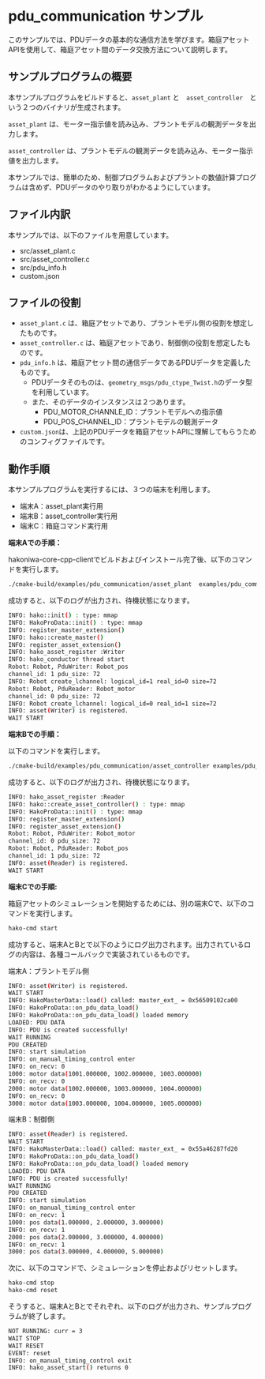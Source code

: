 # pdu_communication サンプル

このサンプルでは、PDUデータの基本的な通信方法を学びます。箱庭アセットAPIを使用して、箱庭アセット間のデータ交換方法について説明します。

## サンプルプログラムの概要

本サンプルプログラムをビルドすると、`asset_plant` と　`asset_controller`　という２つのバイナリが生成されます。

`asset_plant` は、モーター指示値を読み込み、プラントモデルの観測データを出力します。

`asset_controller` は、プラントモデルの観測データを読み込み、モーター指示値を出力します。

本サンプルでは、簡単のため、制御プログラムおよびプラントの数値計算プログラムは含めず、PDUデータのやり取りがわかるようにしています。

## ファイル内訳

本サンプルでは、以下のファイルを用意しています。

* src/asset_plant.c
* src/asset_controller.c
* src/pdu_info.h
* custom.json

## ファイルの役割

* `asset_plant.c` は、箱庭アセットであり、プラントモデル側の役割を想定したものです。
* `asset_controller.c` は、箱庭アセットであり、制御側の役割を想定したものです。
* `pdu_info.h` は、箱庭アセット間の通信データであるPDUデータを定義したものです。
  * PDUデータそのものは、`geometry_msgs/pdu_ctype_Twist.h`のデータ型を利用しています。
  * また、そのデータのインスタンスは２つあります。
    * PDU_MOTOR_CHANNLE_ID：プラントモデルへの指示値
    * PDU_POS_CHANNEL_ID：プラントモデルの観測データ
* `custom.json`は、上記のPDUデータを箱庭アセットAPIに理解してもらうためのコンフィグファイルです。


## 動作手順

本サンプルプログラムを実行するには、３つの端末を利用します。

* 端末A：asset_plant実行用
* 端末B：asset_controller実行用
* 端末C：箱庭コマンド実行用

**端末Aでの手順：**

hakoniwa-core-cpp-clientでビルドおよびインストール完了後、以下のコマンドを実行します。

```sh
./cmake-build/examples/pdu_communication/asset_plant  examples/pdu_communication/custom.json
```

成功すると、以下のログが出力され、待機状態になります。

```sh
INFO: hako::init() : type: mmap
INFO: HakoProData::init() : type: mmap
INFO: register_master_extension()
INFO: hako::create_master()
INFO: register_asset_extension()
INFO: hako_asset_register :Writer
INFO: hako_conductor thread start
Robot: Robot, PduWriter: Robot_pos
channel_id: 1 pdu_size: 72
INFO: Robot create_lchannel: logical_id=1 real_id=0 size=72
Robot: Robot, PduReader: Robot_motor
channel_id: 0 pdu_size: 72
INFO: Robot create_lchannel: logical_id=0 real_id=1 size=72
INFO: asset(Writer) is registered.
WAIT START
```

**端末Bでの手順：**

以下のコマンドを実行します。

```sh
./cmake-build/examples/pdu_communication/asset_controller examples/pdu_communication/custom.json 
```

成功すると、以下のログが出力され、待機状態になります。

```sh
INFO: hako_asset_register :Reader
INFO: hako::create_asset_controller() : type: mmap
INFO: HakoProData::init() : type: mmap
INFO: register_master_extension()
INFO: register_asset_extension()
Robot: Robot, PduWriter: Robot_motor
channel_id: 0 pdu_size: 72
Robot: Robot, PduReader: Robot_pos
channel_id: 1 pdu_size: 72
INFO: asset(Reader) is registered.
WAIT START
```

**端末Cでの手順:**

箱庭アセットのシミュレーションを開始するためには、別の端末Cで、以下のコマンドを実行します。

```sh
hako-cmd start
```

成功すると、端末AとBとで以下のようにログ出力されます。出力されているログの内容は、各種コールバックで実装されているものです。


端末A：プラントモデル側

```sh
INFO: asset(Writer) is registered.
WAIT START
INFO: HakoMasterData::load() called: master_ext_ = 0x56509102ca00
INFO: HakoProData::on_pdu_data_load()
INFO: HakoProData::on_pdu_data_load() loaded memory
LOADED: PDU DATA
INFO: PDU is created successfully!
WAIT RUNNING
PDU CREATED
INFO: start simulation
INFO: on_manual_timing_control enter
INFO: on_recv: 0
1000: motor data(1001.000000, 1002.000000, 1003.000000)
INFO: on_recv: 0
2000: motor data(1002.000000, 1003.000000, 1004.000000)
INFO: on_recv: 0
3000: motor data(1003.000000, 1004.000000, 1005.000000)
```

端末B：制御側

```sh
INFO: asset(Reader) is registered.
WAIT START
INFO: HakoMasterData::load() called: master_ext_ = 0x55a46287fd20
INFO: HakoProData::on_pdu_data_load()
INFO: HakoProData::on_pdu_data_load() loaded memory
LOADED: PDU DATA
INFO: PDU is created successfully!
WAIT RUNNING
PDU CREATED
INFO: start simulation
INFO: on_manual_timing_control enter
INFO: on_recv: 1
1000: pos data(1.000000, 2.000000, 3.000000)
INFO: on_recv: 1
2000: pos data(2.000000, 3.000000, 4.000000)
INFO: on_recv: 1
3000: pos data(3.000000, 4.000000, 5.000000)
```

次に、以下のコマンドで、シミュレーションを停止およびリセットします。


```sh
hako-cmd stop
hako-cmd reset
```

そうすると、端末AとBとでそれぞれ、以下のログが出力され、サンプルプログラムが終了します。

```sh
NOT RUNNING: curr = 3
WAIT STOP
WAIT RESET
EVENT: reset
INFO: on_manual_timing_control exit
INFO: hako_asset_start() returns 0
```